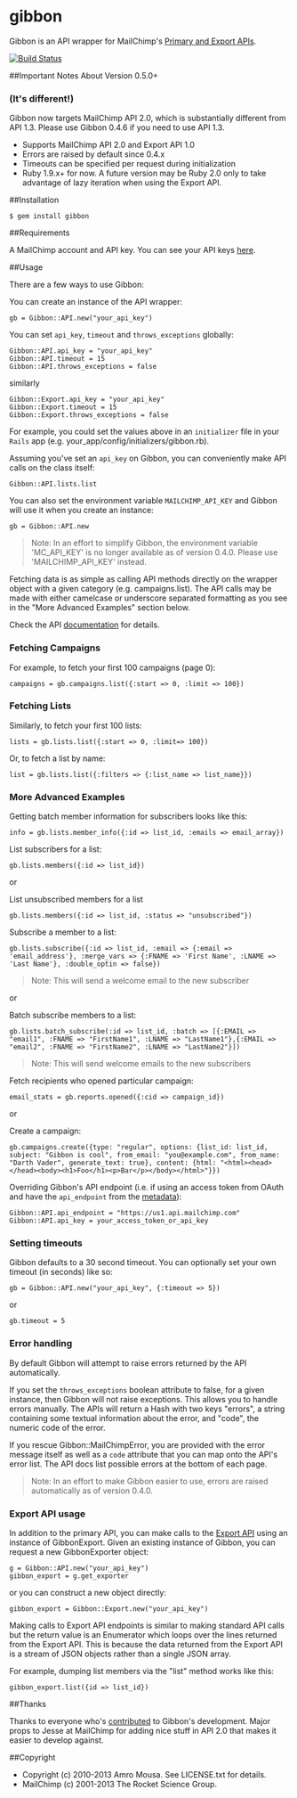 # gibbon

Gibbon is an API wrapper for MailChimp's [Primary and Export APIs](http://www.mailchimp.com/api).

[![Build Status](https://secure.travis-ci.org/amro/gibbon.png)](http://travis-ci.org/amro/gibbon)

##Important Notes About Version 0.5.0+
### (It's different!)

Gibbon now targets MailChimp API 2.0, which is substantially different from API 1.3. Please use Gibbon 0.4.6 if you need to use API 1.3.

* Supports MailChimp API 2.0 and Export API 1.0
* Errors are raised by default since 0.4.x
* Timeouts can be specified per request during initialization
* Ruby 1.9.x+ for now. A future version may be Ruby 2.0 only to take advantage of lazy iteration when using the Export API.

##Installation

    $ gem install gibbon

##Requirements

A MailChimp account and API key. You can see your API keys [here](http://admin.mailchimp.com/account/api).

##Usage

There are a few ways to use Gibbon:

You can create an instance of the API wrapper:

    gb = Gibbon::API.new("your_api_key")

You can set `api_key`, `timeout` and `throws_exceptions` globally:

    Gibbon::API.api_key = "your_api_key"
    Gibbon::API.timeout = 15
    Gibbon::API.throws_exceptions = false
		
similarly

    Gibbon::Export.api_key = "your_api_key"
    Gibbon::Export.timeout = 15
    Gibbon::Export.throws_exceptions = false
    
For example, you could set the values above in an `initializer` file in your `Rails` app (e.g. your\_app/config/initializers/gibbon.rb).

Assuming you've set an `api_key` on Gibbon, you can conveniently make API calls on the class itself:

    Gibbon::API.lists.list

You can also set the environment variable `MAILCHIMP_API_KEY` and Gibbon will use it when you create an instance:

    gb = Gibbon::API.new

> Note: In an effort to simplify Gibbon, the environment variable 'MC_API_KEY' is no longer available as of version 0.4.0. Please use 'MAILCHIMP_API_KEY' instead.

Fetching data is as simple as calling API methods directly on the wrapper
object with a given category (e.g. campaigns.list).  The API calls may be made with either camelcase or  underscore
separated formatting as you see in the "More Advanced Examples" section below.

Check the API [documentation](http://apidocs.mailchimp.com/api/2.0/) for details.

### Fetching Campaigns

For example, to fetch your first 100 campaigns (page 0):

    campaigns = gb.campaigns.list({:start => 0, :limit => 100})

### Fetching Lists

Similarly, to fetch your first 100 lists:

    lists = gb.lists.list({:start => 0, :limit=> 100})

Or, to fetch a list by name:

    list = gb.lists.list({:filters => {:list_name => list_name}})

### More Advanced Examples

Getting batch member information for subscribers looks like this:

    info = gb.lists.member_info({:id => list_id, :emails => email_array})

List subscribers for a list:

    gb.lists.members({:id => list_id})

or

List unsubscribed members for a list

    gb.lists.members({:id => list_id, :status => "unsubscribed"})

Subscribe a member to a list:

    gb.lists.subscribe({:id => list_id, :email => {:email => 'email_address'}, :merge_vars => {:FNAME => 'First Name', :LNAME => 'Last Name'}, :double_optin => false})

> Note: This will send a welcome email to the new subscriber

or

Batch subscribe members to a list:

    gb.lists.batch_subscribe(:id => list_id, :batch => [{:EMAIL => "email1", :FNAME => "FirstName1", :LNAME => "LastName1"},{:EMAIL => "email2", :FNAME => "FirstName2", :LNAME => "LastName2"}])

> Note: This will send welcome emails to the new subscribers

Fetch recipients who opened particular campaign:

    email_stats = gb.reports.opened({:cid => campaign_id})

or

Create a campaign:

    gb.campaigns.create({type: "regular", options: {list_id: list_id, subject: "Gibbon is cool", from_email: "you@example.com", from_name: "Darth Vader", generate_text: true}, content: {html: "<html><head></head><body><h1>Foo</h1><p>Bar</p></body></html>"}})

Overriding Gibbon's API endpoint (i.e. if using an access token from OAuth and have the `api_endpoint` from the [metadata](http://apidocs.mailchimp.com/oauth2/)):

    Gibbon::API.api_endpoint = "https://us1.api.mailchimp.com"
    Gibbon::API.api_key = your_access_token_or_api_key

### Setting timeouts

Gibbon defaults to a 30 second timeout. You can optionally set your own timeout (in seconds) like so:

    gb = Gibbon::API.new("your_api_key", {:timeout => 5})

or

    gb.timeout = 5

### Error handling

By default Gibbon will attempt to raise errors returned by the API automatically.

If you set the `throws_exceptions` boolean attribute to false, for a given instance,
then Gibbon will not raise exceptions. This allows you to handle errors manually. The
APIs will return a Hash with two keys "errors", a string containing some textual
information about the error, and "code", the numeric code of the error.

If you rescue Gibbon::MailChimpError, you are provided with the error message itself as well as
a `code` attribute that you can map onto the API's error list. The API docs list possible errors
at the bottom of each page.

> Note: In an effort to make Gibbon easier to use, errors are raised automatically as of version 0.4.0.

### Export API usage

In addition to the primary API, you can make calls to the [Export API](http://apidocs.mailchimp.com/export/1.0/) using an instance of GibbonExport.  Given an existing instance of Gibbon, you can request a new GibbonExporter object:

    g = Gibbon::API.new("your_api_key")
    gibbon_export = g.get_exporter

or you can construct a new object directly:

    gibbon_export = Gibbon::Export.new("your_api_key")

Making calls to Export API endpoints is similar to making standard API calls but the
return value is an Enumerator which loops over the lines returned from the
Export API. This is because the data returned from the Export API is a stream
of JSON objects rather than a single JSON array.

For example, dumping list members via the "list" method works like this:

    gibbon_export.list({id => list_id})

##Thanks

Thanks to everyone who's [contributed](https://github.com/amro/gibbon/contributors) to Gibbon's development. Major props to Jesse at MailChimp for adding nice stuff in API 2.0 that makes it easier to develop against.

##Copyright

* Copyright (c) 2010-2013 Amro Mousa. See LICENSE.txt for details.
* MailChimp (c) 2001-2013 The Rocket Science Group.
